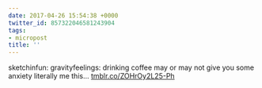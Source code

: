 ```yaml
---
date: 2017-04-26 15:54:38 +0000
twitter_id: 857322046581243904
tags:
- micropost
title: ''
---
```


sketchinfun: gravityfeelings: drinking coffee may or may not give you some anxiety literally me this... [tmblr.co/ZOHrOy2L25-Ph](https://tmblr.co/ZOHrOy2L25-Ph)
